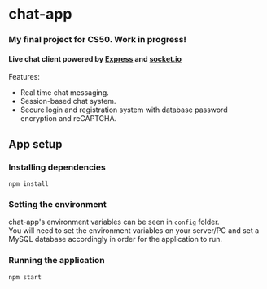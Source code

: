 # chat-app

### My final project for CS50. Work in progress!

#### Live chat client powered by [Express](https://github.com/expressjs/express) and [socket.io](https://github.com/socketio/socket.io)  

Features:
- Real time chat messaging.
- Session-based chat system.
- Secure login and registration system with database password encryption and reCAPTCHA.

## App setup
### Installing dependencies
```
npm install
```

### Setting the environment
chat-app's environment variables can be seen in `config` folder.  
You will need to set the environment variables on your server/PC and set a MySQL database accordingly in order for the application to run.  

### Running the application
```
npm start
```
